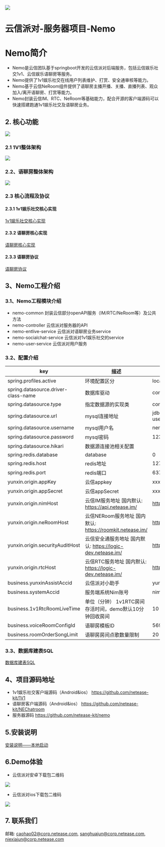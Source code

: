 
<img src="https://yx-web-nosdn.netease.im/common/0cc734320dfe62743f538330da5eec1b/yunxin_party_logo.jpg?raw=true">

云信派对-服务器项目-Nemo
=========================
# Nemo简介
* Nemo是云信团队基于springboot开发的云信派对后端服务，包括云信娱乐社交1v1、云信娱乐语聊房等服务。
* Nemo提供了1v1娱乐社交在线用户列表维护、打赏、安全通审核等能力。
* Nemo基于云信NeRoom组件提供了语聊房主播开播、关播、直播列表、观众加入/离开语聊房、打赏等能力。
* Nemo封装云信IM、RTC、NeRoom等基础能力，配合开源的客户端源码可以快速搭建跑通1v1娱乐社交及语聊房业务。

## 2. 核心功能
![](./doc/功能列表.png)
### 2.1 1V1整体架构
![](./doc/1v1娱乐社交架构.jpg)
### 2.2、语聊房整体架构
![](./doc/语聊房/语聊房架构.png)


### 2.3 核心流程及协议
#### 2.3.1 1v1娱乐社交核心实现
[1v1娱乐社交核心实现](./doc/1v1娱乐社交核心实现.md)
#### 2.3.2 语聊房核心实现
[语聊房核心实现](./doc/语聊房/语聊房核心实现.md)
#### 2.3.3 语聊房协议
[语聊房协议](./doc/语聊房/语聊房协议.md)

## 3、Nemo工程介绍
### 3.1、Nemo工程模块介绍
* nemo-common 封装云信部分openAPI服务（IM/RTC/NeRoom等）及公共方法
* nemo-controller 云信派对服务器的API
* nemo-entlive-service 云信派对语聊房业务service
* nemo-socialchat-service 云信派对1v1娱乐社交的service
* nemo-user-service 云信派对用户服务

### 3.2、配置介绍
|  key | 描述 | value(Local示例)|
|  ----  | ----  | ----|
|  spring.profiles.active | 环境配置区分 | local |
|  spring.datasource.driver-class-name  | 数据库驱动  | com.mysql.cj.jdbc.Driver|
|  spring.datasource.type  | 指定数据源的实现类  | com.zaxxer.hikari.HikariDataSource|
|  spring.datasource.url  | mysql连接地址	  | jdbc:mysql://127.0.0.1:3306/nemo?useUnicode=true&characterEncoding=utf8&serverTimezone=Asia/Shanghai|
|  spring.datasource.username  | mysql用户名	  | nemo|
|  spring.datasource.password  | mysql密码	  | 123456|
|  spring.datasource.hikari  | 数据源连接池相关配置 | |
|  spring.redis.database  | database  | 0|
|  spring.redis.host  | redis地址  | 127.0.0.1|
|  spring.redis.port  | redis端口  | 6379|
|  yunxin.origin.appKey  | 云信appkey  | xxxx|
|  yunxin.origin.appSecret  | 云信appSecret  | xxxx|
|  yunxin.origin.nimHost  | 云信IM服务地址 国内默认: https://api.netease.im/  | https://api.netease.im/|
|  yunxin.origin.neRoomHost  | 云信NERoom服务地址 国内默认: https://roomkit.netease.im/  | https://roomkit.netease.im/|
|  yunxin.origin.securityAuditHost  | 云信安全通服务地址 国内默认: https://logic-dev.netease.im/  | https://logic-dev.netease.im/|
|  yunxin.origin.rtcHost  | 云信RTC服务地址 国内默认: https://logic-dev.netease.im/  | https://logic-dev.netease.im/|
|  business.yunxinAssistAccid  | 云信派对小助手  | yunxinassistaccid_1|
|  business.systemAccid  | 服务端系统Nim账号  | nimsystembot_1|
|  business.1v1RtcRoomLiveTime  | 单位（分钟） 1v1RTC房间存活时间，demo默认10分钟回收房间  | 10|
|  business.voiceRoomConfigId  | 语聊房模板ID  | 569|
|  business.roomOrderSongLimit  | 语聊房房间点歌数量限制  | 20|
### 3.3、数据库建表SQL
 [数据库建表SQL](data/mysql/init/init.sql)

## 4、项目源码地址
* 1v1娱乐社交客户端源码（Android&ios） https://github.com/netease-kit/1V1
* 语聊房客户端源码（Android&ios） https://github.com/netease-kit/NEChatroom
* 服务器源码 https://github.com/netease-kit/nemo
## 5.安装说明
 [安装说明——本地启动](./安装说明.md)
 
## 6.Demo体验

* 云信派对安卓下载包二维码 

![](./doc/体验包/安卓包.png)

* 云信派对ios下载包二维码

![](./doc/体验包/ios安装包.png)

## 7. 联系我们
邮箱: 
caohao02@corp.netease.com, sanghuajun@corp.netease.com, niexiajun@corp.netease.com


